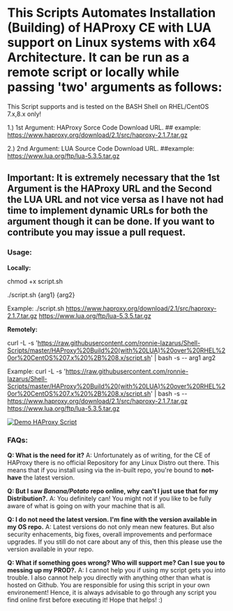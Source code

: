 # This Scripts Automates Installation (Building) of HAProxy CE with LUA support on Linux systems with x64 Architecture. It can be run as a remote script or locally while passing 'two' arguments as follows:

This Script supports and is tested on the BASH Shell on RHEL/CentOS 7.x,8.x only!

1.) 1st Argument: HAProxy Sorce Code Download URL. ## example: https://www.haproxy.org/download/2.1/src/haproxy-2.1.7.tar.gz

2.) 2nd Argument: LUA Source Code Download URL. ##example: https://www.lua.org/ftp/lua-5.3.5.tar.gz

## Important: It is extremely necessary that the 1st Argument is the HAProxy URL and the Second the LUA URL and not vice versa as I have not had time to implement dynamic URLs for both the argument though it can be done. If you want to contribute you may issue a pull request.

### **Usage:**

**Locally:**

chmod +x script.sh

./script.sh {arg1} {arg2}

Example: ./script.sh https://www.haproxy.org/download/2.1/src/haproxy-2.1.7.tar.gz https://www.lua.org/ftp/lua-5.3.5.tar.gz

**Remotely:**

curl -L -s 'https://raw.githubusercontent.com/ronnie-lazarus/Shell-Scripts/master/HAProxy%20Build%20(with%20LUA)%20over%20RHEL%20or%20CentOS%207.x%20%2B%208.x/script.sh' | bash -s -- arg1 arg2

Example: curl -L -s 'https://raw.githubusercontent.com/ronnie-lazarus/Shell-Scripts/master/HAProxy%20Build%20(with%20LUA)%20over%20RHEL%20or%20CentOS%207.x%20%2B%208.x/script.sh' | bash -s -- https://www.haproxy.org/download/2.1/src/haproxy-2.1.7.tar.gz https://www.lua.org/ftp/lua-5.3.5.tar.gz


[![Demo HAProxy Script](https://s7.gifyu.com/images/New-video.gif)](https://gifyu.com/image/nQzx)

### **FAQs:**
**Q: What is the need for it?**
A: Unfortunately as of writing, for the CE of HAProxy there is no official Repository for any Linux Distro out there. This means that if you install using via the in-built repo, you're bound to **not-have** the latest version.

**Q: But I saw *Banana/Potato* repo online, why can't I just use that for my Distribution?.**
A: You definitely can! You might not if you like to be fully aware of what is going on with your machine that is all.

**Q: I do not need the latest version. I'm fine with the version available in my OS repo.**
A: Latest versions do not only mean new features. But also security enhacements, big fixes, overall improvements and performace upgrades. If you still do not care about any of this, then this please use the version available in your repo.

**Q: What if something goes wrong? Who will support me? Can I sue you to messing up my PROD?.**
A: I cannot help you if using my script gets you into trouble. I also cannot help you directly with anything other than what is hosted on Github. You are responsible for using this script in your own environement! Hence, it is always advisable to go through any script you find online first before executing it! Hope that helps! :)

